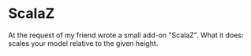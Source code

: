 # ScalaZ

At the request of my friend wrote a small add-on "ScalaZ". What it does: scales your model relative to the given height.
